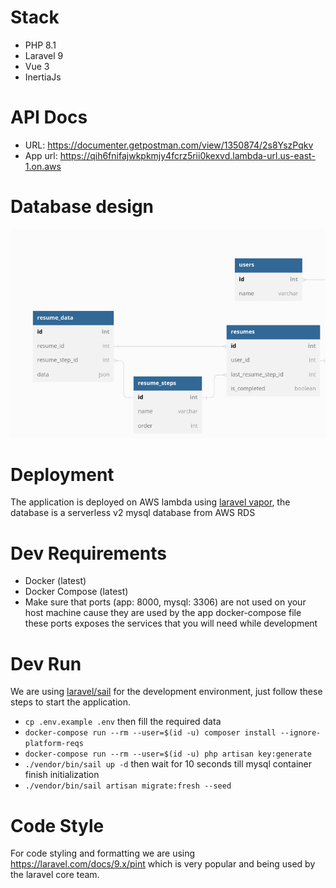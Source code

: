 # Stack
- PHP 8.1
- Laravel 9
- Vue 3
- InertiaJs

# API Docs
- URL: https://documenter.getpostman.com/view/1350874/2s8YszPqkv
- App url: https://qih6fnifajwkpkmjy4fcrz5rii0kexvd.lambda-url.us-east-1.on.aws

# Database design
![alt text](db.png)
# Deployment
The application is deployed on AWS lambda using [laravel vapor](https://vapor.laravel.com/), the database is a serverless v2 mysql database from AWS RDS
# Dev Requirements
- Docker (latest)
- Docker Compose (latest)
- Make sure that ports (app: 8000, mysql: 3306) are not used on your host machine cause they are used by the app docker-compose file these ports exposes the services that you will need while development

# Dev Run
We are using [laravel/sail](https://laravel.com/docs/9.x/sail) for the development environment, just follow these steps to start the application.

- `cp .env.example .env` then fill the required data
- `docker-compose run --rm --user=$(id -u) composer install --ignore-platform-reqs`
- `docker-compose run --rm --user=$(id -u) php artisan key:generate`
- `./vendor/bin/sail up -d` then wait for 10 seconds till mysql container finish initialization
- `./vendor/bin/sail artisan migrate:fresh --seed`

# Code Style
For code styling and formatting we are using https://laravel.com/docs/9.x/pint which is very popular and being used by the laravel core team.
